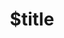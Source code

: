 ---
title: $title
second_title: Referência da API Aspose.BarCode para .NET
description: $description
type: docs
weight: $weight
url: /pt/net/$ref/
---
